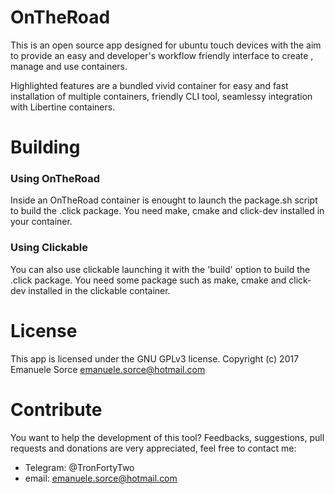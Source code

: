 # OnTheRoad

This is an open source app designed for ubuntu touch devices with the aim to provide an easy and developer's workflow friendly interface to create , manage and use containers.

Highlighted features are a bundled vivid container for easy and fast installation of multiple containers, friendly CLI tool, seamlessy integration with Libertine containers.

# Building

### Using OnTheRoad

Inside an OnTheRoad container is enought to launch the package.sh script to build the .click package. You need make, cmake and click-dev installed in your container.

### Using Clickable

You can also use clickable launching it with the 'build' option to build the .click package. You need some package such as make, cmake and click-dev installed in the clickable container.


# License

This app is licensed under the GNU GPLv3 license. Copyright (c) 2017 Emanuele Sorce emanuele.sorce@hotmail.com

# Contribute

You want to help the development of this tool? Feedbacks, suggestions, pull requests and donations are very appreciated, feel free to contact me:
- Telegram: @TronFortyTwo
- email: emanuele.sorce@hotmail.com
